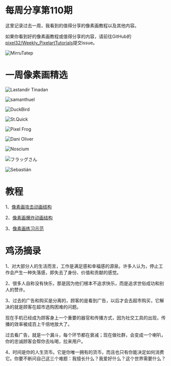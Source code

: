 # 每周分享第110期

这里记录过去一周，我看到的值得分享的像素画教程以及其他内容。

如果你看到好的像素画教程或值得分享的内容，请前往GitHub的[pixel32/Weekly_PixelartTutorials](https://github.com/pixel32/Weekly_PixelartTutorials "pixel32/Weekly_PixelartTutorials")提交issue。

![MirruTatep](https://pbs.twimg.com/media/EoRv2UUXIAIaY9x?format=png&name=small)

# 一周像素画精选

![Lastandir Tinadan
](https://pbs.twimg.com/media/EoRQ4s7WEAIiwPD?format=png&name=small)

![samanthuel
](https://pbs.twimg.com/media/EoRIpJ3W8AIOQ2e?format=png&name=900x900)

![DuckBird
](https://pbs.twimg.com/media/EoRQrMgUYAE02xn?format=png&name=small)

![St.Quick
](https://pbs.twimg.com/media/EoP4Mv5WMAQcyUN?format=png&name=900x900)

![Pixel Frog
](https://pbs.twimg.com/media/EoWANWtXYAAXO_4?format=png&name=4096x4096)

![Dani Oliver
](https://pbs.twimg.com/media/DIA7sjaXUAIcGCn?format=png&name=small)

![Noscium
](https://pbs.twimg.com/media/En8DYWQXcAA8Jz8?format=png&name=900x900)

![フラッグさん
](https://pbs.twimg.com/media/EnhIa9vVEAEKw_6?format=png&name=small)

![Sebastián 
](https://pbs.twimg.com/media/EnhY_exVEAAYDyi?format=jpg&name=large)

# 教程


1、[像素画攻击动画结构](https://mp.weixin.qq.com/s/k-AzRJDa8x_4ae5_zCVAJg)

2、[像素画爆炸动画结构](https://mp.weixin.qq.com/s/pImF0D3gyl0r_dC0-7PXeQ)

3、[像素画练习示范](https://mp.weixin.qq.com/s/tjfZAUSO8L-ZUpHzIcN_Dg)

# 鸡汤摘录

1、对大部分人的生活而言，工作是满足感和幸福感的源泉。许多人认为，停止工作会产生一种失落感，即失去了身份、价值和贡献的感觉。

2、很多人自称没有快乐，那是因为他们根本不追求快乐，而是追求世俗成功和别人的赞许。

3、过去的广告和购买是分离的，顾客的是看到广告，以后才会去超市购买，它解决的就是顾客在超市选购困难的问题。

现在手机已经成为顾客身上一个重要的器官和传播方式，因为社交工具的出现，传播的效率被成百上千倍地放大了。

过去看广告，就是一个漏斗，每个环节都在衰减；现在做社群，会变成一个喇叭，你的忠诚顾客会帮你去吆喝，拉来用户。

4、时间是你的人生货币。它是你唯一拥有的货币，而且也只有你能决定如何消费它。你要不断问自己这三个难题：我擅长什么？我爱好什么？这个世界需要什么？





